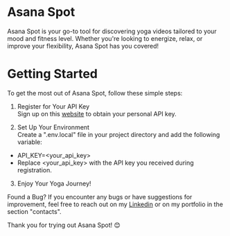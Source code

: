 # Asana Spot
Asana Spot is your go-to tool for discovering yoga videos tailored to your mood and fitness level. Whether you're looking to energize, relax, or improve your flexibility, Asana Spot has you covered!

# Getting Started
To get the most out of Asana Spot, follow these simple steps:

  1) Register for Your API Key<br/>
  Sign up on this [website](https://developers.google.com/youtube/v3?hl=it) to obtain your personal API key.

  2) Set Up Your Environment<br/>
  Create a ".env.local" file in your project directory and add the following variable:

  - API_KEY=<your_api_key> 
  - Replace <your_api_key> with the API key you received during registration.

  3) Enjoy Your Yoga Journey!

Found a Bug?
If you encounter any bugs or have suggestions for improvement, feel free to reach out on my [Linkedin](https://www.linkedin.com/in/milena-livian-front-end-developer/) or on my portfolio in the section "contacts".

Thank you for trying out Asana Spot! 😊
